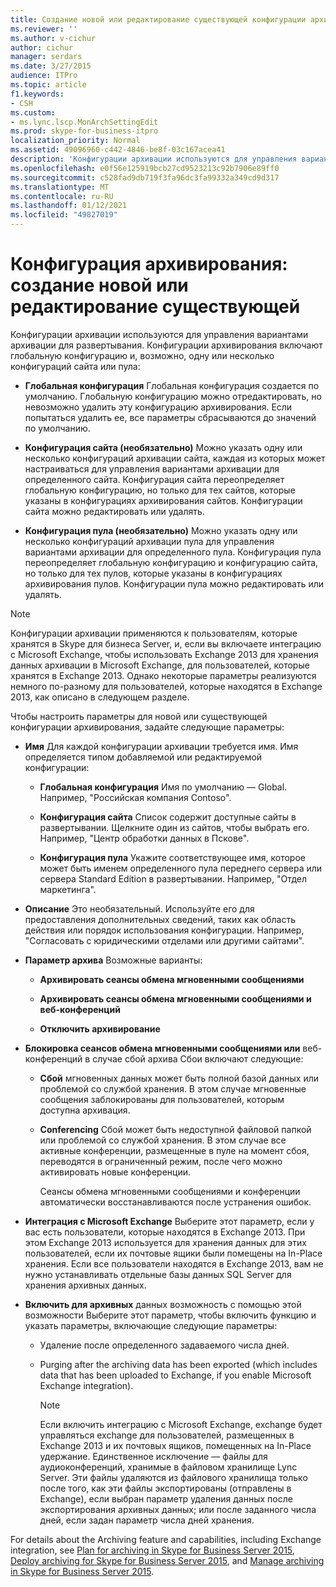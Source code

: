 ```yaml
---
title: Создание новой или редактирование существующей конфигурации архивации
ms.reviewer: ''
ms.author: v-cichur
author: cichur
manager: serdars
ms.date: 3/27/2015
audience: ITPro
ms.topic: article
f1.keywords:
- CSH
ms.custom:
- ms.lync.lscp.MonArchSettingEdit
ms.prod: skype-for-business-itpro
localization_priority: Normal
ms.assetid: 49096960-c442-4846-be8f-03c167acea41
description: 'Конфигурации архивации используются для управления вариантами архивации для развертывания. Конфигурации архивирования включают глобальную конфигурацию и, возможно, одну или несколько конфигураций сайта или пула:'
ms.openlocfilehash: e0f56e125919bcb27cd9523213c92b7906e89ff0
ms.sourcegitcommit: c528fad9db719f3fa96dc3fa99332a349cd9d317
ms.translationtype: MT
ms.contentlocale: ru-RU
ms.lasthandoff: 01/12/2021
ms.locfileid: "49827019"
---
```

# <a name="archiving-configuration-create-new-or-edit-existing"></a>Конфигурация архивирования: создание новой или редактирование существующей
 
Конфигурации архивации используются для управления вариантами архивации для развертывания. Конфигурации архивирования включают глобальную конфигурацию и, возможно, одну или несколько конфигураций сайта или пула:
  
- **Глобальная конфигурация** Глобальная конфигурация создается по умолчанию. Глобальную конфигурацию можно отредактировать, но невозможно удалить эту конфигурацию архивирования. Если попытаться удалить ее, все параметры сбрасываются до значений по умолчанию.
    
- **Конфигурация сайта (необязательно)** Можно указать одну или несколько конфигураций архивации сайта, каждая из которых может настраиваться для управления вариантами архивации для определенного сайта. Конфигурация сайта переопределяет глобальную конфигурацию, но только для тех сайтов, которые указаны в конфигурациях архивирования сайтов. Конфигурации сайта можно редактировать или удалять.
    
- **Конфигурация пула (необязательно)** Можно указать одну или несколько конфигураций архивации пула для управления вариантами архивации для определенного пула. Конфигурация пула переопределяет глобальную конфигурацию и конфигурацию сайта, но только для тех пулов, которые указаны в конфигурациях архивирования пулов. Конфигурации пула можно редактировать или удалять.
    
> [!NOTE]
> Конфигурации архивации применяются к пользователям, которые хранятся в Skype для бизнеса Server, и, если вы включаете интеграцию с Microsoft Exchange, чтобы использовать Exchange 2013 для хранения данных архивации в Microsoft Exchange, для пользователей, которые хранятся в Exchange 2013. Однако некоторые параметры реализуются немного по-разному для пользователей, которые находятся в Exchange 2013, как описано в следующем разделе. 
  
Чтобы настроить параметры для новой или существующей конфигурации архивирования, задайте следующие параметры:
- **Имя** Для каждой конфигурации архивации требуется имя. Имя определяется типом добавляемой или редактируемой конфигурации:
    
  - **Глобальная конфигурация** Имя по умолчанию — Global. Например, "Российская компания Contoso".
    
  - **Конфигурация сайта** Список содержит доступные сайты в развертывании. Щелкните один из сайтов, чтобы выбрать его. Например, "Центр обработки данных в Пскове".
    
  - **Конфигурация пула** Укажите соответствующее имя, которое может быть именем определенного пула переднего сервера или сервера Standard Edition в развертывании. Например, "Отдел маркетинга".
    
- **Описание** Это необязательный. Используйте его для предоставления дополнительных сведений, таких как область действия или порядок использования конфигурации. Например, "Согласовать с юридическими отделами или другими сайтами".
    
- **Параметр архива** Возможные варианты:
    
  - **Архивировать сеансы обмена мгновенными сообщениями**
    
  - **Архивировать сеансы обмена мгновенными сообщениями и веб-конференций**
    
  - **Отключить архивирование**
    
- **Блокировка сеансов обмена мгновенными сообщениями или** веб-конференций в случае сбой архива Сбои включают следующие:
    
  - **Сбой** мгновенных данных может быть полной базой данных или проблемой со службой хранения. В этом случае мгновенные сообщения заблокированы для пользователей, которым доступна архивация.
    
  - **Conferencing** Сбой может быть недоступной файловой папкой или проблемой со службой хранения. В этом случае все активные конференции, размещенные в пуле на момент сбоя, переводятся в ограниченный режим, после чего можно активировать новые конференции.
    
    Сеансы обмена мгновенными сообщениями и конференции автоматически восстанавливаются после устранения ошибок.
    
- **Интеграция с Microsoft Exchange** Выберите этот параметр, если у вас есть пользователи, которые находятся в Exchange 2013. При этом Exchange 2013 используется для хранения данных для этих пользователей, если их почтовые ящики были помещены на In-Place хранения. Если все пользователи находятся в Exchange 2013, вам не нужно устанавливать отдельные базы данных SQL Server для хранения архивных данных.
    
- **Включить для архивных** данных возможность с помощью этой возможности Выберите этот параметр, чтобы включить функцию и указать параметры, включающие следующие параметры:
    
  - Удаление после определенного задаваемого числа дней.
    
  - Purging after the archiving data has been exported (which includes data that has been uploaded to Exchange, if you enable Microsoft Exchange integration).
    
    > [!NOTE]
    > Если включить интеграцию с Microsoft Exchange, exchange будет управляться exchange для пользователей, размещенных в Exchange 2013 и их почтовых ящиков, помещенных на In-Place удержание. Единственное исключение — файлы для аудиоконференций, хранимые в файловом хранилище Lync Server. Эти файлы удаляются из файлового хранилища только после того, как эти файлы экспортированы (отправлены в Exchange), если выбран параметр удаления данных после экспортирования архивных данных; или после заданного числа дней, если задан параметр числа дней хранения. 
  
For details about the Archiving feature and capabilities, including Exchange integration, see [Plan for archiving in Skype for Business Server 2015](../../plan-your-deployment/archiving/archiving.md), [Deploy archiving for Skype for Business Server 2015](../../deploy/deploy-archiving/deploy-archiving.md), and [Manage archiving in Skype for Business Server 2015](../../manage/archiving/archiving.md).

